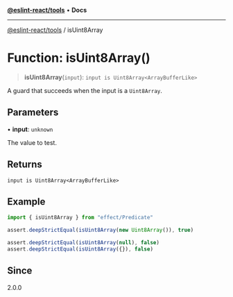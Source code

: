 [**@eslint-react/tools**](../README.md) • **Docs**

***

[@eslint-react/tools](../README.md) / isUint8Array

# Function: isUint8Array()

> **isUint8Array**(`input`): `input is Uint8Array<ArrayBufferLike>`

A guard that succeeds when the input is a `Uint8Array`.

## Parameters

• **input**: `unknown`

The value to test.

## Returns

`input is Uint8Array<ArrayBufferLike>`

## Example

```ts
import { isUint8Array } from "effect/Predicate"

assert.deepStrictEqual(isUint8Array(new Uint8Array()), true)

assert.deepStrictEqual(isUint8Array(null), false)
assert.deepStrictEqual(isUint8Array({}), false)
```

## Since

2.0.0
